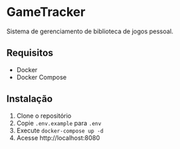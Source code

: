 # GameTracker

Sistema de gerenciamento de biblioteca de jogos pessoal.

## Requisitos
- Docker
- Docker Compose

## Instalação
1. Clone o repositório
2. Copie `.env.example` para `.env`
3. Execute `docker-compose up -d`
4. Acesse http://localhost:8080